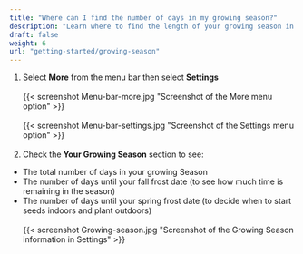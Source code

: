 ```yaml
---
title: "Where can I find the number of days in my growing season?"
description: "Learn where to find the length of your growing season in Planter"
draft: false
weight: 6
url: "getting-started/growing-season"
---
```


1. Select **More** from the menu bar then select **Settings**<br /><br />
{{< screenshot Menu-bar-more.jpg "Screenshot of the More menu option" >}}<br /><br />
{{< screenshot Menu-bar-settings.jpg "Screenshot of the Settings menu option" >}}<br /><br />
2. Check the **Your Growing Season** section to see:
- The total number of days in your growing Season
- The number of days until your fall frost date (to see how much time is remaining in the season)
- The number of days until your spring frost date (to decide when to start seeds indoors and plant outdoors)<br /><br />
{{< screenshot Growing-season.jpg "Screenshot of the Growing Season information in Settings" >}}
